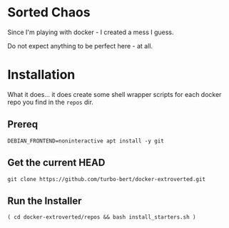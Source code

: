 # Sorted Chaos

Since I'm playing with docker - I created a mess I guess.

Do not expect anything to be perfect here - at all.

# Installation

What it does... it does create some shell wrapper scripts for each docker repo you find in the `repos` dir.


## Prereq

    DEBIAN_FRONTEND=noninteractive apt install -y git

## Get the current HEAD

    git clone https://github.com/turbo-bert/docker-extroverted.git

## Run the Installer

    ( cd docker-extroverted/repos && bash install_starters.sh )
